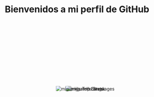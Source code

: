# Bienvenidos a mi perfil de GitHub

<div style="background-image: url('https://raw.githubusercontent.com/migurm/migurm/main/gif_fondo.gif'); background-size: cover; height: 400px; position: relative;">

  <p align="center" style="position: absolute; top: 50%; left: 50%; transform: translate(-50%, -50%);">
    <img src="https://github-readme-stats.vercel.app/api?username=migurm&theme=vue-dark&show_icons=true&hide_border=true&count_private=true" alt="migurm's Stats">
  </p>

  <p align="center" style="position: absolute; top: 50%; left: 50%; transform: translate(-50%, -50%);">
    <img src="https://github-readme-streak-stats.herokuapp.com/?user=migurm&theme=vue-dark&hide_border=true" alt="migurm's Streak">
  </p>

  <p align="center" style="position: absolute; top: 50%; left: 50%; transform: translate(-50%, -50%);">
    <img src="https://github-readme-stats.vercel.app/api/top-langs/?username=migurm&theme=vue-dark&show_icons=true&hide_border=true&layout=compact" alt="migurm's Top Languages">
  </p>

</div>
